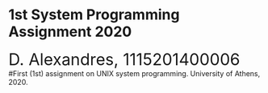 # 1st System Programming Assignment 2020
<font size="6"> D. Alexandres, 1115201400006 </font>
#First (1st) assignment on UNIX system programming.
University of Athens, 2020.
